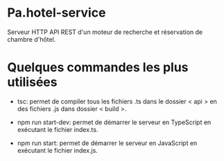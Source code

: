 # Pa.hotel-service
Serveur HTTP API REST d'un moteur de recherche et réservation de chambre d'hôtel.
# Quelques commandes les plus utilisées
-   tsc: permet de compiler tous les fichiers .ts dans le dossier < api >  en des fichiers .js dans dossier < build >.

-   npm run start-dev: permet de démarrer le serveur en TypeScript en exécutant le fichier index.ts.
-   npm run start: permet de démarrer le serveur en JavaScript en exécutant le fichier index.js.